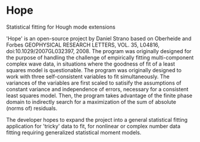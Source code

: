 Hope
====

Statistical fitting for Hough mode extensions

'Hope' is an open-source project by Daniel Strano based on Oberheide and Forbes GEOPHYSICAL RESEARCH LETTERS, VOL. 35, L04816, doi:10.1029/2007GL032397, 2008. The program was originally designed for the purpose of handling the challenge of empirically fitting multi-component complex wave data, in situations where the goodness of fit of a least squares model is questionable. The program was originally designed to work with three self-consistent variables to fit simultaneously. The variances of the variables are first scaled to satisify the assumptions of constant variance and independence of errors, necessary for a consistent least squares model. Then, the program takes advantage of the finite phase domain to indirectly search for a maximization of the sum of absolute (norms of) residuals.

The developer hopes to expand the project into a general statistical fitting application for 'tricky' data to fit, for nonlinear or complex number data fitting requiring generalized statistical moment models.